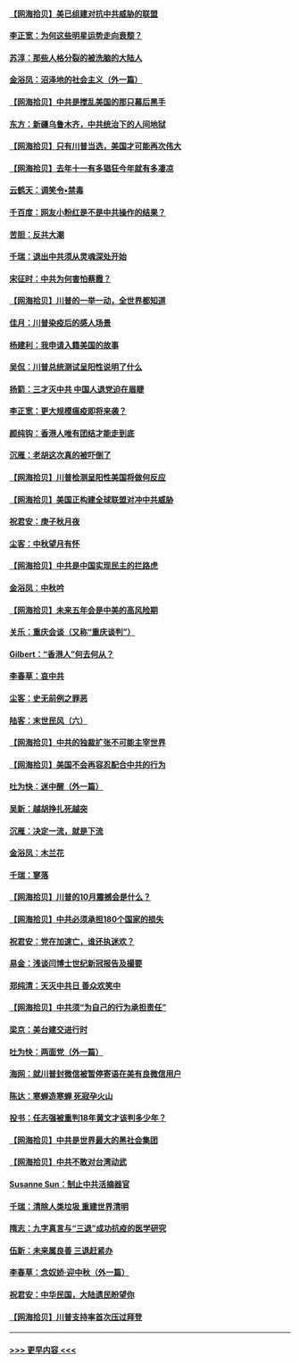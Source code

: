 #### [【网海拾贝】美已组建对抗中共威胁的联盟](../pages/nsc993/n12469018.md?t=10121102) 
#### [李正宽：为何这些明星运势走向衰颓？](../pages/nsc993/n12468730.md?t=10121102) 
#### [苏淳：那些人格分裂的被洗脑的大陆人](../pages/nsc993/n12467858.md?t=10121102) 
#### [金浴凤：沼泽地的社会主义（外一篇）](../pages/nsc993/n12467792.md?t=10121102) 
#### [【网海拾贝】中共是搅乱美国的那只幕后黑手](../pages/nsc993/n12467700.md?t=10121102) 
#### [东方：新疆乌鲁木齐，中共统治下的人间地狱](../pages/nsc993/n12466075.md?t=10121102) 
#### [【网海拾贝】只有川普当选，美国才可能再次伟大](../pages/nsc993/n12466013.md?t=10121102) 
#### [【网海拾贝】去年十一有多猖狂今年就有多凄凉](../pages/nsc993/n12463649.md?t=10121102) 
#### [云鹤天：调笑令▪禁毒](../pages/nsc993/n12462975.md?t=10121102) 
#### [千百度：网友小粉红是不是中共操作的结果？](../pages/nsc993/n12461025.md?t=10121102) 
#### [苦胆：反共大潮](../pages/nsc993/n12459469.md?t=10121102) 
#### [千瑞：退出中共须从灵魂深处开始](../pages/nsc993/n12459437.md?t=10121102) 
#### [宋征时：中共为何害怕蔡霞？](../pages/nsc993/n12459097.md?t=10121102) 
#### [【网海拾贝】川普的一举一动，全世界都知道](../pages/nsc993/n12458825.md?t=10121102) 
#### [佳月：川普染疫后的感人场景](../pages/nsc993/n12456994.md?t=10121102) 
#### [杨建利：我申请入籍美国的故事](../pages/nsc993/n12455635.md?t=10121102) 
#### [吴侃：川普总统测试呈阳性说明了什么](../pages/nsc993/n12451869.md?t=10121102) 
#### [扬箭：三才灭中共 中国人退党迫在眉睫](../pages/nsc993/n12451842.md?t=10121102) 
#### [李正宽：更大规模瘟疫即将来袭？](../pages/nsc993/n12451455.md?t=10121102) 
#### [颜纯钩：香港人唯有团结才能走到底](../pages/nsc993/n12450870.md?t=10121102) 
#### [沉雁：老胡这次真的被吓倒了](../pages/nsc993/n12449796.md?t=10121102) 
#### [【网海拾贝】川普检测呈阳性美国将做何反应](../pages/nsc993/n12449042.md?t=10121102) 
#### [【网海拾贝】美国正构建全球联盟对冲中共威胁](../pages/nsc993/n12446580.md?t=10121102) 
#### [祝君安：庚子秋月夜](../pages/nsc993/n12445870.md?t=10121102) 
#### [尘客：中秋望月有怀](../pages/nsc993/n12444632.md?t=10121102) 
#### [【网海拾贝】中共是中国实现民主的拦路虎](../pages/nsc993/n12443573.md?t=10121102) 
#### [金浴凤：中秋吟](../pages/nsc993/n12441773.md?t=10121102) 
#### [【网海拾贝】未来五年会是中美的高风险期](../pages/nsc993/n12440760.md?t=10121102) 
#### [关乐：重庆会谈（又称“重庆谈判”）](../pages/nsc993/n12437525.md?t=10121102) 
#### [Gilbert：“香港人”何去何从？](../pages/nsc993/n12435894.md?t=10121102) 
#### [李春草：哀中共](../pages/nsc993/n12435874.md?t=10121102) 
#### [尘客：史无前例之罪恶](../pages/nsc993/n12435762.md?t=10121102) 
#### [陆客：末世民风（六）](../pages/nsc993/n12435354.md?t=10121102) 
#### [【网海拾贝】中共的独裁扩张不可能主宰世界](../pages/nsc993/n12435151.md?t=10121102) 
#### [【网海拾贝】美国不会再容忍配合中共的行为](../pages/nsc993/n12433808.md?t=10121102) 
#### [吐为快：迷中醒（外一篇）](../pages/nsc993/n12433585.md?t=10121102) 
#### [吴新：越胡挣扎死越突](../pages/nsc993/n12433562.md?t=10121102) 
#### [沉雁：决定一流，就是下流](../pages/nsc993/n12432128.md?t=10121102) 
#### [金浴凤：木兰花](../pages/nsc993/n12432124.md?t=10121102) 
#### [千瑞：寥落](../pages/nsc993/n12432071.md?t=10121102) 
#### [【网海拾贝】川普的10月震撼会是什么？](../pages/nsc993/n12431624.md?t=10121102) 
#### [【网海拾贝】中共必须承担180个国家的损失](../pages/nsc993/n12428893.md?t=10121102) 
#### [祝君安：党在加速亡，谁还执迷欢？](../pages/nsc993/n12428652.md?t=10121102) 
#### [易金：浅谈闫博士世纪新冠报告及撮要](../pages/nsc993/n12426822.md?t=10121102) 
#### [郑纯清：天灭中共日 善众欢笑中](../pages/nsc993/n12426784.md?t=10121102) 
#### [【网海拾贝】中共须“为自己的行为承担责任”](../pages/nsc993/n12426067.md?t=10121102) 
#### [梁京：美台建交进行时](../pages/nsc993/n12424066.md?t=10121102) 
#### [吐为快：两面党（外一篇）](../pages/nsc993/n12424043.md?t=10121102) 
#### [海网：就川普封微信被暂停寄语在美有良微信用户](../pages/nsc993/n12424021.md?t=10121102) 
#### [陈达：寒蝉造寒蝉 死寂孕火山](../pages/nsc993/n12423958.md?t=10121102) 
#### [投书：任志强被重判18年黄文才该判多少年？](../pages/nsc993/n12423672.md?t=10121102) 
#### [【网海拾贝】中共是世界最大的黑社会集团](../pages/nsc993/n12423543.md?t=10121102) 
#### [【网海拾贝】中共不敢对台湾动武](../pages/nsc993/n12421418.md?t=10121102) 
#### [Susanne Sun：制止中共活摘器官](../pages/nsc993/n12419654.md?t=10121102) 
#### [千瑞：清除人类垃圾 重建世界清明](../pages/nsc993/n12419414.md?t=10121102) 
#### [隋志：九字真言与“三退”成功抗疫的医学研究](../pages/nsc993/n12419248.md?t=10121102) 
#### [伍新：未来属良善 三退赶紧办](../pages/nsc993/n12418496.md?t=10121102) 
#### [李春草：念奴娇·迎中秋（外一篇）](../pages/nsc993/n12418465.md?t=10121102) 
#### [祝君安：中华民国，大陆遗民盼望你](../pages/nsc993/n12418089.md?t=10121102) 
#### [【网海拾贝】川普支持率首次压过拜登](../pages/nsc993/n12418050.md?t=10121102) 

----
#### [ >>> 更早内容 <<< ](../indexes/nsc993-earlier.md)
